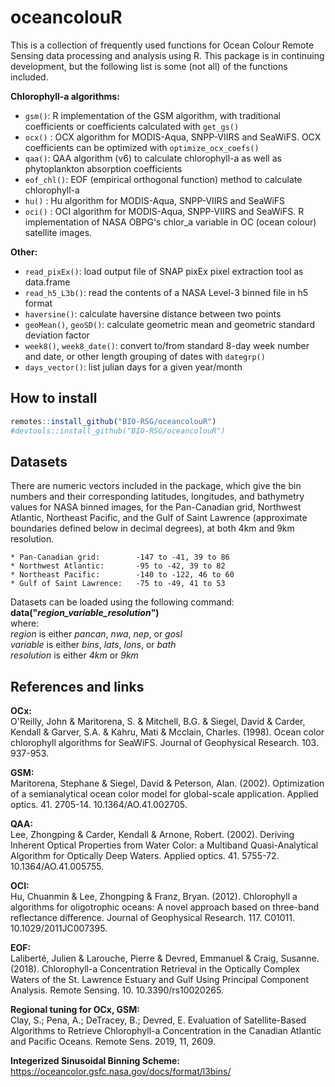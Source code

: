 # oceancolouR

This is a collection of frequently used functions for Ocean Colour Remote Sensing data processing and analysis using R.
This package is in continuing development, but the following list is some (not all) of the functions included.

**Chlorophyll-a algorithms:**

* `gsm()`: R implementation of the GSM algorithm, with traditional coefficients or coefficients calculated with `get_gs()`
* `ocx()` : OCX algorithm for MODIS-Aqua, SNPP-VIIRS and SeaWiFS. OCX coefficients can be optimized with `optimize_ocx_coefs()`
* `qaa()`: QAA algorithm (v6) to calculate chlorophyll-a as well as phytoplankton absorption coefficients
* `eof_chl()`: EOF (empirical orthogonal function) method to calculate chlorophyll-a  
* `hu()` : Hu algorithm for MODIS-Aqua, SNPP-VIIRS and SeaWiFS  
* `oci()` : OCI algorithm for MODIS-Aqua, SNPP-VIIRS and SeaWiFS. R implementation of NASA OBPG's chlor_a variable in OC (ocean colour) satellite images.  


**Other:** 

* `read_pixEx()`: load output file of SNAP pixEx pixel extraction tool as data.frame
* `read_h5_L3b()`: read the contents of a NASA Level-3 binned file in h5 format
* `haversine()`: calculate haversine distance between two points
* `geoMean()`, `geoSD()`: calculate geometric mean and geometric standard deviation factor
* `week8()`, `week8_date()`: convert to/from standard 8-day week number and date, or other length grouping of dates with `dategrp()`
* `days_vector()`: list julian days for a given year/month


## How to install

``` r
remotes::install_github("BIO-RSG/oceancolouR")
#devtools::install_github("BIO-RSG/oceancolouR")
```

## Datasets

There are numeric vectors included in the package, which give the bin numbers and their corresponding latitudes, longitudes, and bathymetry values for NASA binned images, for the Pan-Canadian grid, Northwest Atlantic, Northeast Pacific, and the Gulf of Saint Lawrence (approximate boundaries defined below in decimal degrees), at both 4km and 9km resolution.  

    * Pan-Canadian grid:        -147 to -41, 39 to 86  
    * Northwest Atlantic:       -95 to -42, 39 to 82  
    * Northeast Pacific:        -140 to -122, 46 to 60  
    * Gulf of Saint Lawrence:   -75 to -49, 41 to 53  

Datasets can be loaded using the following command:  
__data("*region_variable_resolution*")__  
where:  
    *region* is either *pancan*, *nwa*, *nep*, or *gosl*  
    *variable* is either *bins*, *lats*, *lons*, or *bath*  
    *resolution* is either *4km* or *9km*  

## References and links

**OCx:**  
O'Reilly, John & Maritorena, S. & Mitchell, B.G. & Siegel, David & Carder, Kendall & Garver, S.A. & Kahru, Mati & Mcclain, Charles. (1998). Ocean color chlorophyll algorithms for SeaWiFS. Journal of Geophysical Research. 103. 937-953.  

**GSM:**  
Maritorena, Stephane & Siegel, David & Peterson, Alan. (2002). Optimization of a semianalytical ocean color model for global-scale application. Applied optics. 41. 2705-14. 10.1364/AO.41.002705.  

**QAA:**  
Lee, Zhongping & Carder, Kendall & Arnone, Robert. (2002). Deriving Inherent Optical Properties from Water Color: a Multiband Quasi-Analytical Algorithm for Optically Deep Waters. Applied optics. 41. 5755-72. 10.1364/AO.41.005755.  

**OCI:**  
Hu, Chuanmin & Lee, Zhongping & Franz, Bryan. (2012). Chlorophyll a algorithms for oligotrophic oceans: A novel approach based on three-band reflectance difference. Journal of Geophysical Research. 117. C01011. 10.1029/2011JC007395.  

**EOF:**  
Laliberté, Julien & Larouche, Pierre & Devred, Emmanuel & Craig, Susanne. (2018). Chlorophyll-a Concentration Retrieval in the Optically Complex Waters of the St. Lawrence Estuary and Gulf Using Principal Component Analysis. Remote Sensing. 10. 10.3390/rs10020265.  

**Regional tuning for OCx, GSM:**  
Clay, S.; Pena, A.; DeTracey, B.; Devred, E. Evaluation of Satellite-Based Algorithms to Retrieve Chlorophyll-a Concentration in the Canadian Atlantic and Pacific Oceans. Remote Sens. 2019, 11, 2609.  

**Integerized Sinusoidal Binning Scheme:**  
https://oceancolor.gsfc.nasa.gov/docs/format/l3bins/  



